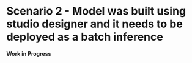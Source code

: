 # Scenario 2 - Model was built using studio designer and it needs to be deployed as a batch inference

**Work in Progress**
